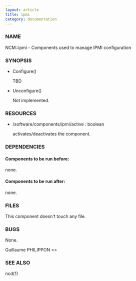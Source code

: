 ```yaml
---
layout: article
title: ipmi
category: documentation
---
```

### NAME

NCM::ipmi - Components used to manage IPMI configuration

### SYNOPSIS

- Configure()

    TBD

- Unconfigure()

    Not implemented.

### RESOURCES

- /software/components/ipmi/active : boolean

    activates/deactivates the component.

### DEPENDENCIES

#### Components to be run before:

none.

#### Components to be run after:

none.

### FILES

This component doesn't touch any file.

### BUGS

None.

Guillaume PHILIPPON <>

### SEE ALSO

ncd(1)
